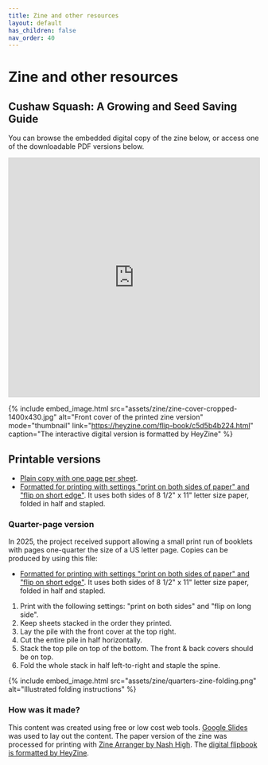 ```yaml
---
title: Zine and other resources
layout: default
has_children: false
nav_order: 40
---
```


# Zine and other resources

## Cushaw Squash: A Growing and Seed Saving Guide

You can browse the embedded digital copy of the zine below, or access one of the downloadable PDF versions below.

<iframe allowfullscreen="allowfullscreen" scrolling="no" class="fp-iframe" style="border: 1px solid lightgray; width: 100%; height: 30rem;" src="https://heyzine.com/flip-book/c5d5b4b224.html"></iframe>

{% include embed_image.html
    src="assets/zine/zine-cover-cropped-1400x430.jpg"
    alt="Front cover of the printed zine version"
    mode="thumbnail"
    link="https://heyzine.com/flip-book/c5d5b4b224.html"
    caption="The interactive digital version is formatted by HeyZine"
%}

## Printable versions

- <a href="/assets/zine/commonwealth-cushaw-zine-2025-02-27.pdf">Plain copy with one page per sheet</a>.
- <a href="/assets/zine/commonwealth-cushaw-zine-bifold-2025-02-27-printable-bifold.pdf">Formatted for printing with settings "print on both sides of paper" and "flip on short edge"</a>. It uses both sides of 8 1/2" x 11" letter size paper, folded in half and stapled. 

### Quarter-page version 

In 2025, the project received support allowing a small print run of booklets with pages one-quarter the size of a US letter page. Copies can be produced by using this file:

- <a href="/assets/zine/commonwealth-cushaw-zine-bifold-2025-02-27-printable-bifold.pdf">Formatted for printing with settings "print on both sides of paper" and "flip on short edge"</a>. It uses both sides of 8 1/2" x 11" letter size paper, folded in half and stapled. 

1. Print with the following settings: "print on both sides" and "flip on long side".
2. Keep sheets stacked in the order they printed.
3. Lay the pile with the front cover at the top right.
4. Cut the entire pile in half horizontally.
5. Stack the top pile on top of the bottom. The front & back covers should be on top.
6. Fold the whole stack in half left-to-right and staple the spine.

{% include embed_image.html
    src="assets/zine/quarters-zine-folding.png"
    alt="Illustrated folding instructions"
%}

### How was it made?

This content was created using free or low cost web tools. [Google Slides](https://docs.google.com/presentation/d/14q8mLEfV6SesU4jLHwnLZSNewycOsh0KCzcdpfCud5I/) was used to lay out the content. The paper version of the zine was processed for printing with [Zine Arranger by Nash High](https://nashhigh.itch.io/zinearranger). The [digital flipbook is formatted by HeyZine](https://heyzine.com/flip-book/c5d5b4b224.html).